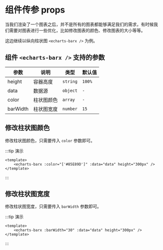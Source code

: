 <script lang="ts" setup>
import EchartsBarx from './demo/echarts-barx.vue'
import EchartsBarx2 from './demo/echarts-barx2.vue'
</script>

# 组件传参 props

当我们渲染了一个图表之后，并不是所有的图表都能够满足我们的需求，有时候我们需要对图表进行一些优化，比如修改图表的颜色、修改图表的大小等等。

这边继续以纵向柱状图 `<echarts-barx />` 为例。

## 组件 `<echarts-barx />` 支持的参数

| 参数     | 说明       | 类型     | 默认值 |
| -------- | ---------- | -------- | ------ |
| height   | 容器高度   | `string` | `100%` |
| data     | 数据源     | `object` | `-`    |
| color    | 柱状图颜色 | `array`  | `-`    |
| barWidth | 柱状图宽度 | `number` | `15`   |

## 修改柱状图颜色

修改柱状图颜色，只需要传入 `color` 参数即可。

:::tip 演示

```vue
<template>
    <echarts-barx :color="['#85E89D']" :data="data" height="300px" />
</template>
```

<echarts-barx />
:::

## 修改柱状图宽度

修改柱状图宽度，只需要传入 `barWidth` 参数即可。

:::tip 演示

```vue
<template>
    <echarts-barx :barWidth="30" :data="data" height="300px" />
</template>
```

<echarts-barx2 />
:::
